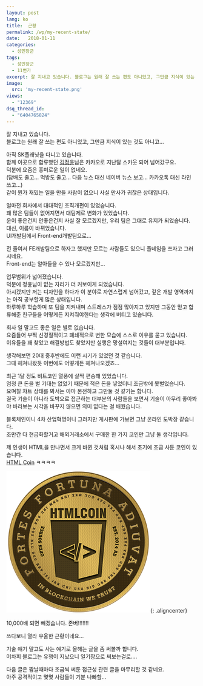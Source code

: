 ```yaml
---
layout: post
lang: ko
title:  근황
permalink: /wp/my-recent-state/
date:   2018-01-11
categories:
  - 성민장군
tags:
  - 성민장군
  - 11번가
excerpt: 잘 지내고 있습니다. 블로그는 원래 잘 쓰는 편도 아니었고, 그만큼 지식이 있는 것도 아니고… 아직 SK플래닛을 다니고 있습니다. 함께 이곳으로 합류했던 김정윤님은 카카오로 지난달 스카웃 되어 넘어갔구요. 덕분에 요즘은 흥미로운 일이 없네요. (담배도 줄고…. 먹방도 줄고….. 다음 뉴스 대신 네이버 뉴스 보고…. 카카오톡 대신 라인 쓰고…) 같이 뭔가 재밌는 일을 만들 사람이 없으니 사실 만사가 귀찮은 상태입니다. 얼마전 회사에서 대대적인 조직개편이 있었습니다. 꽤 많은 팀들이 없어지면서 대팀제로 변화가 있었습니다. 운이 좋은건지 안좋은건지 사실 잘 모르겠지만, 우리 팀은 그대로 유지가 되었습니다. 대신, 이름이 바뀌었습니다. UI개발팀에서 Front-end개발팀으로… 전 줄여서 FE개발팀으로 하자고 했지만 모르는 사람들도 있으니 [...]
image:
  src: 'my-recent-state.png'
views:
  - "12369"
dsq_thread_id:
  - "6404765824"
---
```


잘 지내고 있습니다.  
블로그는 원래 잘 쓰는 편도 아니었고, 그만큼 지식이 있는 것도 아니고...

아직 SK플래닛을 다니고 있습니다.  
함께 이곳으로 합류했던 [김정윤](//www.facebook.com/kjy2143)님은 카카오로 지난달 스카웃 되어 넘어갔구요.    
덕분에 요즘은 흥미로운 일이 없네요.  
(담배도 줄고... 먹방도 줄고... 다음 뉴스 대신 네이버 뉴스 보고... 카카오톡 대신 라인 쓰고...)    
같이 뭔가 재밌는 일을 만들 사람이 없으니 사실 만사가 귀찮은 상태입니다.

얼마전 회사에서 대대적인 조직개편이 있었습니다.  
꽤 많은 팀들이 없어지면서 대팀제로 변화가 있었습니다.  
운이 좋은건지 안좋은건지 사실 잘 모르겠지만, 우리 팀은 그대로 유지가 되었습니다.  
대신, 이름이 바뀌었습니다.  
UI개발팀에서 Front-end개발팀으로...
  
전 줄여서 FE개발팀으로 하자고 했지만 모르는 사람들도 있으니 풀네임을 쓰자고 그러시네요.  
Front-end는 알아들을 수 있나 모르겠지만...

업무범위가 넓어졌습니다.  
덕분에 정윤님이 없는 자리가 더 커보이게 되었습니다.  
아시겠지만 저는 디자인을 하다가 이 분야로 자연스럽게 넘어갔고, 깊은 개발 영역까지는 아직 공부할게 많은 상태입니다.  
하루하루 학습하며 또 팀을 지켜내며 스트레스가 점점 많아지고 있지만 그동안 믿고 합류해준 친구들을 어떻게든 지켜줘야한다는 생각에 버티고 있습니다.

회사 일 말고도 좋은 일은 별로 없습니다.  
요즘들어 부쩍 신경질적이고 폐쇄적으로 변한 모습에 스스로 이유를 묻고 있습니다.  
이유들을 꽤 찾았고 해결방법도 찾았지만 실행은 망설여지는 것들이 대부분입니다.

생각해보면 20대 중후반에도 이런 시기가 있었던 것 같습니다.  
그때 헤쳐나왔듯 이번에도 어떻게든 헤쳐나오겠죠...

최근 1달 정도 비트코인 열풍에 살짝 편승해 있었습니다.  
엄청 큰 돈을 벌 기대는 없었기 때문에 적은 돈을 넣었더니 조금밖에 못벌었습니다.  
요며칠 챠트 상태를 봐서는 아마 본전하고 그만둘 것 같기는 합니다.  
결국 기술이 아니라 도박으로 접근하는 대부분의 사람들을 보면서 기술이 아무리 좋아봐야 바라보는 시각을 바꾸지 않으면 의미 없다는 걸 배웠습니다.
  
블록체인이니 4차 산업혁명이니 그러지만 게시판에 가보면 그냥 온라인 도박장 같습니다.  
조만간 다 현금화할거고 해외거래소에서 구매한 한 가지 코인만 그냥 둘 생각입니다.
  
제 인생이 HTML을 만나면서 크게 바뀐 것처럼 혹시나 해서 초기에 조금 사둔 코인이 있습니다.  
[HTML Coin](//htmlcoin.com/) ㅋㅋㅋㅋ

![HTML Coin](/assets/img/2018/html_coin.png){: .aligncenter}
  
10,000배 되면 빼겠습니다. 존버!!!!!!!

쓰다보니 열라 우울한 근황이네요...

기술 얘기 말고도 사는 얘기로 올해는 글을 좀 써볼까 합니다.  
어차피 블로그는 유행이 지났으니 일기장으로 써보는걸로....

다음 글은 짬날때마다 조금씩 써둔 접근성 관련 글을 마무리할 것 같네요.  
아주 공격적이고 몇몇 사람들이 기분 나빠할...
